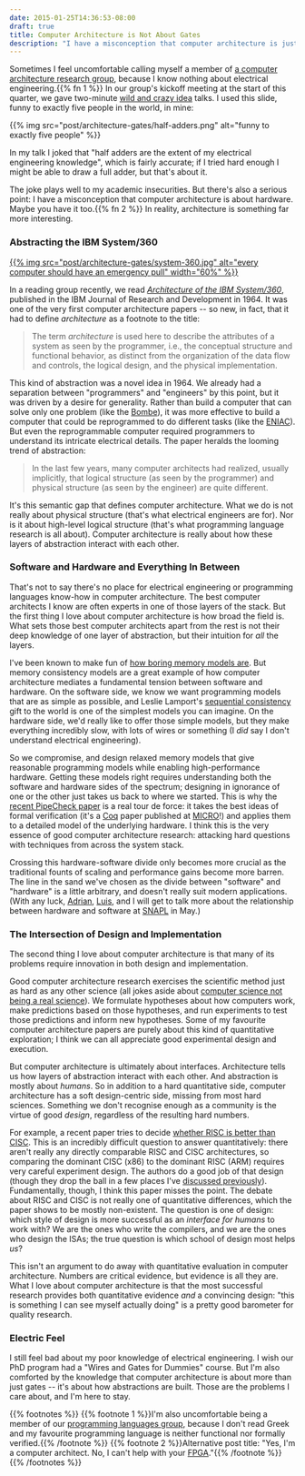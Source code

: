 ```yaml
---
date: 2015-01-25T14:36:53-08:00
draft: true
title: Computer Architecture is Not About Gates
description: "I have a misconception that computer architecture is just electrical engineering. Here I set myself straight."
---
```


Sometimes I feel uncomfortable calling myself a member of [a computer architecture research group][sampa], because I know nothing about electrical engineering.{{% fn 1 %}} In our group's kickoff meeting at the start of this quarter, we gave two-minute [wild and crazy idea][waci] talks. I used this slide, funny to exactly five people in the world, in mine:

{{% img src="post/architecture-gates/half-adders.png" alt="funny to exactly five people" %}}

In my talk I joked that "half adders are the extent of my electrical engineering knowledge", which is fairly accurate; if I tried hard enough I might be able to draw a full adder, but that's about it.

The joke plays well to my academic insecurities. But there's also a serious point: I have a misconception that computer architecture is about hardware. Maybe you have it too.{{% fn 2 %}} In reality, architecture is something far more interesting.

### Abstracting the IBM System/360

<a href="http://en.wikipedia.org/wiki/File:DM_IBM_S360.jpg">{{% img src="post/architecture-gates/system-360.jpg" alt="every computer should have an emergency pull" width="60%" %}}</a>

In a reading group recently, we read [*Architecture of the IBM System/360*][360paper], published in the IBM Journal of Research and Development in 1964. It was one of the very first computer architecture papers -- so new, in fact, that it had to define *architecture* as a footnote to the title:

> The term *architecture* is used here to describe the attributes of a system as seen by the programmer, i.e., the conceptual structure and functional behavior, as distinct from the organization of the data flow and controls, the logical design, and the physical implementation.

This kind of abstraction was a novel idea in 1964. We already had a separation between "programmers" and "engineers" by this point, but it was driven by a desire for generality. Rather than build a computer that can solve only one problem (like the [Bombe][]), it was more effective to build a computer that could be reprogrammed to do different tasks (like the [ENIAC][]). But even the reprogrammable computer required programmers to understand its intricate electrical details. The paper heralds the looming trend of abstraction:

> In the last few years, many computer architects had realized, usually implicitly, that logical structure (as seen by the programmer) and physical structure (as seen by the engineer) are quite different.

It's this semantic gap that defines computer architecture. What we do is not really about physical structure (that's what electrical engineers are for). Nor is it about high-level logical structure (that's what programming language research is all about). Computer architecture is really about how these layers of abstraction interact with each other.

### Software and Hardware and Everything In Between

That's not to say there's no place for electrical engineering or programming languages know-how in computer architecture. The best computer architects I know are often experts in one of those layers of the stack. But the first thing I love about computer architecture is how broad the field is. What sets those best computer architects apart from the rest is not their deep knowledge of one layer of abstraction, but their intuition for *all* the layers.

I've been known to make fun of [how boring memory models are](consistency). But memory consistency models are a great example of how computer architecture mediates a fundamental tension between software and hardware. On the software side, we know we want programming models that are as simple as possible, and Leslie Lamport's [sequential consistency][sc] gift to the world is one of the simplest models you can imagine. On the hardware side, we'd really like to offer those simple models, but they make everything incredibly slow, with lots of wires or something (I *did* say I don't understand electrical engineering).

So we compromise, and design relaxed memory models that give reasonable programming models while enabling high-performance hardware. Getting these models right requires understanding both the software and hardware sides of the spectrum; designing in ignorance of one or the other just takes us back to where we started. This is why the [recent PipeCheck paper][pipecheck] is a real tour de force: it takes the best ideas of formal verification (it's a [Coq][] paper published at [MICRO][]!) and applies them to a detailed model of the underlying hardware. I think this is the very essence of good computer architecture research: attacking hard questions with techniques from across the system stack.

Crossing this hardware-software divide only becomes more crucial as the traditional founts of scaling and performance gains become more barren. The line in the sand we've chosen as the divide between "software" and "hardware" is a little arbitrary, and doesn't really suit modern applications. (With any luck, [Adrian][], [Luis][], and I will get to talk more about the relationship between hardware and software at [SNAPL][] in May.)

### The Intersection of Design and Implementation

The second thing I love about computer architecture is that many of its problems require innovation in both design and implementation.

Good computer architecture research exercises the scientific method just as hard as any other science (all jokes aside about [computer science not being a real science][benchmarking]). We formulate hypotheses about how computers work, make predictions based on those hypotheses, and run experiments to test those predictions and inform new hypotheses. Some of my favourite computer architecture papers are purely about this kind of quantitative exploration; I think we can all appreciate good experimental design and execution.

But computer architecture is ultimately about interfaces. Architecture tells us how layers of abstraction interact with each other. And abstraction is mostly about *humans*. So in addition to a hard quantitative side, computer architecture has a soft design-centric side, missing from most hard sciences. Something we don't recognise enough as a community is the virtue of good *design*, regardless of the resulting hard numbers.

For example, a recent paper tries to decide [whether RISC is better than CISC][risccisc]. This is an incredibly difficult question to answer quantitatively: there aren't really any directly comparable RISC and CISC architectures, so comparing the dominant CISC (x86) to the dominant RISC (ARM) requires very careful experiment design. The authors do a good job of that design (though they drop the ball in a few places I've [discussed previously][benchmarking]). Fundamentally, though, I think this paper misses the point. The debate about RISC and CISC is not really one of quantitative differences, which the paper shows to be mostly non-existent. The question is one of design: which style of design is more successful as an *interface for humans* to work with? We are the ones who write the compilers, and we are the ones who design the ISAs; the true question is which school of design most helps *us*?

This isn't an argument to do away with quantitative evaluation in computer architecture. Numbers are critical evidence, but evidence is all they are. What I love about computer architecture is that the most successful research provides both quantitative evidence *and* a convincing design: "this is something I can see myself actually doing" is a pretty good barometer for quality research.

### Electric Feel

I still feel bad about my poor knowledge of electrical engineering. I wish our PhD program had a "Wires and Gates for Dummies" course. But I'm also comforted by the knowledge that computer architecture is about more than just gates -- it's about how abstractions are built. Those are the problems I care about, and I'm here to stay.

{{% footnotes %}}
{{% footnote 1 %}}I'm also uncomfortable being a member of our [programming languages group](https://plse.cs.washington.edu), because I don't read Greek and my favourite programming language is neither functional nor formally verified.{{% /footnote %}}
{{% footnote 2 %}}Alternative post title: "Yes, I'm a computer architect. No, I can't help with your [FPGA](http://en.wikipedia.org/wiki/Field-programmable_gate_array)."{{% /footnote %}}
{{% /footnotes %}}

[sampa]: https://sampa.cs.washington.edu
[waci]: http://asplos15.bilkent.edu.tr/waci.html
[360paper]: http://www.eecs.berkeley.edu/~culler/courses/cs252-s05/papers/amdahl.pdf
[bombe]: http://en.wikipedia.org/wiki/Bombe
[eniac]: http://en.wikipedia.org/wiki/ENIAC
[consistency]: http://homes.cs.washington.edu/~bornholt/post/cache-coherence.html
[sc]: http://en.wikipedia.org/wiki/Sequential_consistency
[pipecheck]: https://www.princeton.edu/~dlustig/dlustig_MICRO14.pdf
[coq]: https://coq.inria.fr/
[micro]: http://www.microarch.org/micro47/
[adrian]: https://homes.cs.washington.edu/~asampson/
[luis]: https://homes.cs.washington.edy/~luisceze/
[snapl]: http://snapl.org
[benchmarking]: http://homes.cs.washington.edu/~bornholt/post/performance-evaluation.html
[risccisc]: http://research.cs.wisc.edu/vertical/papers/2013/hpca13-isa-power-struggles.pdf
